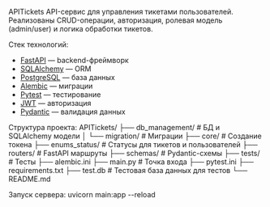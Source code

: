 APITickets
API-сервис для управления тикетами пользователей. Реализованы CRUD-операции, авторизация, ролевая модель (admin/user) и логика обработки тикетов.

Стек технологий:

- [FastAPI](https://fastapi.tiangolo.com/) — backend-фреймворк
- [SQLAlchemy](https://www.sqlalchemy.org/) — ORM
- [PostgreSQL](https://www.postgresql.org/) — база данных
- [Alembic](https://alembic.sqlalchemy.org/) — миграции
- [Pytest](https://docs.pytest.org/) — тестирование
- [JWT](https://jwt.io/) — авторизация
- [Pydantic](https://docs.pydantic.dev/) — валидация данных

Структура проекта:
APITickets/
├── db_management/      # БД и SQLAlchemy модели
│   └── migration/      # Миграции
├── core/               # Создание токена
├── enums_status/       # Статусы для тикетов и пользователей
├── routers/            # FastAPI маршруты
├── schemas/            # Pydantic-схемы
├── tests/              # Тесты
├── alembic.ini
├── main.py             # Точка входа
├── pytest.ini
├── requirements.txt
├── test.db             # Тестовая база данных для тестов
└── README.md

Запуск сервера: 
uvicorn main:app --reload
